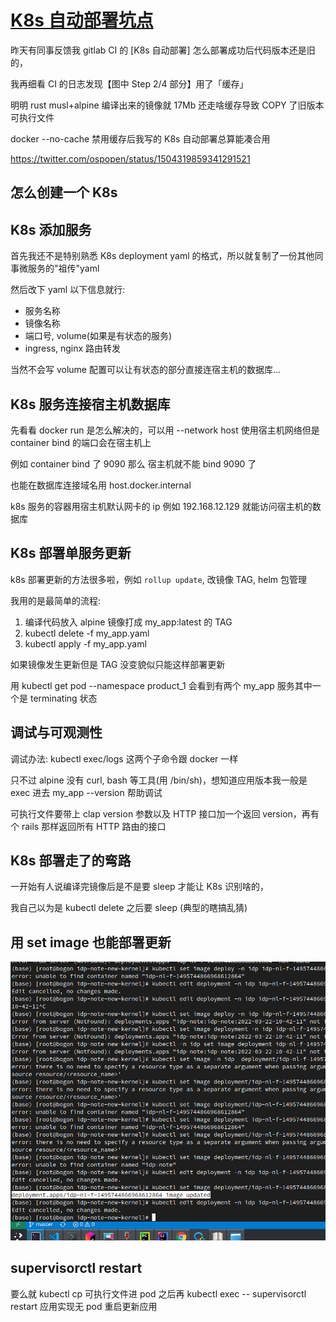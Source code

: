 # [K8s 自动部署坑点](/2022/03/k8s_deploy_docker_no_cache.md)

昨天有同事反馈我 gitlab CI 的 [K8s 自动部署] 怎么部署成功后代码版本还是旧的，

我再细看 CI 的日志发现【图中 Step 2/4 部分】用了「缓存」

明明 rust musl+alpine 编译出来的镜像就 17Mb 还走啥缓存导致 COPY 了旧版本可执行文件

docker --no-cache 禁用缓存后我写的 K8s 自动部署总算能凑合用

https://twitter.com/ospopen/status/1504319859341291521

## 怎么创建一个 K8s

## K8s 添加服务

首先我还不是特别熟悉 K8s deployment yaml 的格式，所以就复制了一份其他同事微服务的"祖传"yaml

然后改下 yaml 以下信息就行:
- 服务名称
- 镜像名称
- 端口号, volume(如果是有状态的服务)
- ingress, nginx 路由转发

当然不会写 volume 配置可以让有状态的部分直接连宿主机的数据库...

## K8s 服务连接宿主机数据库

先看看 docker run 是怎么解决的，可以用 --network host 使用宿主机网络但是 container bind 的端口会在宿主机上

例如 container bind 了 9090 那么 宿主机就不能 bind 9090 了

也能在数据库连接域名用 host.docker.internal 

k8s 服务的容器用宿主机默认网卡的 ip 例如 192.168.12.129 就能访问宿主机的数据库

## K8s 部署单服务更新

k8s 部署更新的方法很多啦，例如 `rollup update`, 改镜像 TAG, helm 包管理

我用的是最简单的流程:
1. 编译代码放入 alpine 镜像打成 my_app:latest 的 TAG
2. kubectl delete -f my_app.yaml
3. kubectl apply -f my_app.yaml

如果镜像发生更新但是 TAG 没变貌似只能这样部署更新

用 kubectl get pod --namespace product_1 会看到有两个 my_app 服务其中一个是 terminating 状态

## 调试与可观测性

调试办法: kubectl exec/logs 这两个子命令跟 docker 一样

只不过 alpine 没有 curl, bash 等工具(用 /bin/sh)，想知道应用版本我一般是 exec 进去 my_app --version 帮助调试

可执行文件要带上 clap version 参数以及 HTTP 接口加一个返回 version，再有个 rails 那样返回所有 HTTP 路由的接口

## K8s 部署走了的弯路

一开始有人说编译完镜像后是不是要 sleep 才能让 K8s 识别啥的，

我自己以为是 kubectl delete 之后要 sleep (典型的瞎搞乱猜)

## 用 set image 也能部署更新

![](kubectl_set_image.png)

## supervisorctl restart

要么就 kubectl cp 可执行文件进 pod 之后再 kubectl exec -- supervisorctl restart 应用实现无 pod 重启更新应用
